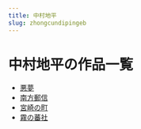 ```yaml
---
title: 中村地平
slug: zhongcundipingeb
---
```


# 中村地平の作品一覧

- [悪夢](emengde)
- [南方郵信](nanfangyouxinb3)
- [宮崎の町](gongqinotingcf)
- [霧の蕃社](wunofansheac)
